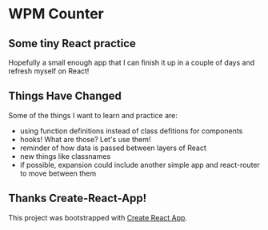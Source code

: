 # WPM Counter

## Some tiny React practice

Hopefully a small enough app that I can finish it up in a couple of days and refresh myself on React!

## Things Have Changed

Some of the things I want to learn and practice are:
- using function definitions instead of class defitions for components
- hooks! What are those? Let's use them!
- reminder of how data is passed between layers of React
- new things like classnames
- if possible, expansion could include another simple app and react-router to move between them

## Thanks Create-React-App!

This project was bootstrapped with [Create React App](https://github.com/facebook/create-react-app).
